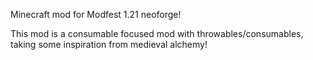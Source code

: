 Minecraft mod for Modfest 1.21 neoforge!

This mod is a consumable focused mod with throwables/consumables, taking some inspiration from medieval alchemy!
